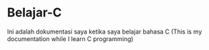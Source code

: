 # Belajar-C
Ini adalah dokumentasi saya ketika saya belajar bahasa C (This is my documentation while I learn C programming)
